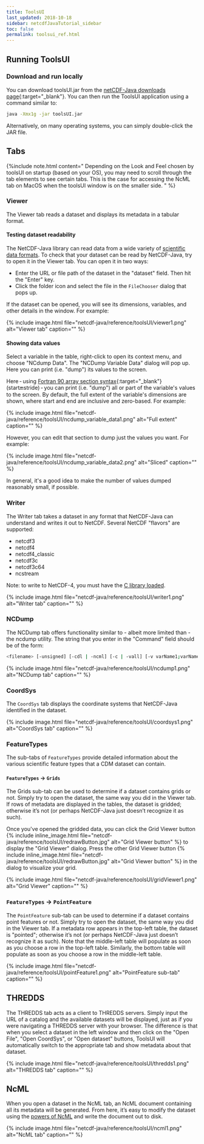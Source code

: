 ```yaml
---
title: ToolsUI
last_updated: 2018-10-18
sidebar: netcdfJavaTutorial_sidebar
toc: false
permalink: toolsui_ref.html
---
```


## Running ToolsUI

### Download and run locally

You can download toolsUI.jar from the [netCDF-Java downloads page](https://www.unidata.ucar.edu/downloads/netcdf-java/){:target="_blank"}.
You can then run the ToolsUI application using a command similar to:

~~~bash
java -Xmx1g -jar toolsUI.jar
~~~

Alternatively, on many operating systems, you can simply double-click the JAR file.

## Tabs

{%include note.html content="
Depending on the Look and Feel chosen by toolsUI on startup (based on your OS), you may need to scroll through the tab elements to see certain tabs.
This is the case for accessing the NcML tab on MacOS when the toolsUI window is on the smaller side.
" %}

### Viewer

The Viewer tab reads a dataset and displays its metadata in a tabular format.

#### Testing dataset readability

The NetCDF-Java library can read data from a wide variety of [scientific data formats](file_types.html). To check that your dataset can be read by NetCDF-Java, try to open it in the Viewer tab. You can open it in two ways:

* Enter the URL or file path of the dataset in the \"dataset\" field.
  Then hit the \"Enter\" key.
* Click the folder icon and select the file in the `FileChooser` dialog that pops up.

If the dataset can be opened, you will see its dimensions, variables, and other details in the window.
For example:

{% include image.html file="netcdf-java/reference/toolsUI/viewer1.png" alt="Viewer tab" caption="" %}

#### Showing data values

Select a variable in the table, right-click to open its context menu, and choose \"NCdump Data\".
The \"NCDump Variable Data\" dialog will pop up.
Here you can print (i.e. \"dump\") its values to the screen.

Here - using [Fortran 90 array section syntax](http://www.adt.unipd.it/corsi/Bianco/www.pcc.qub.ac.uk/tec/courses/f90/stu-notes/F90_notesMIF_5.html#HEADING41){:target="_blank"} (start:end:stride) - you can print (i.e. \"dump\") all or part of the variable\'s values to the screen.
By default, the full extent of the variable\'s dimensions are shown, where start and end are inclusive and zero-based.
For example:

{% include image.html file="netcdf-java/reference/toolsUI/ncdump_variable_data1.png" alt="Full extent" caption="" %}

However, you can edit that section to dump just the values you want.
For example:

{% include image.html file="netcdf-java/reference/toolsUI/ncdump_variable_data2.png" alt="Sliced" caption="" %}

In general, it\'s a good idea to make the number of values dumped reasonably small, if possible.

### Writer

The Writer tab takes a dataset in any format that NetCDF-Java can understand and writes it out to NetCDF. Several NetCDF \"flavors\" are supported:

* netcdf3
* netcdf4
* netcdf4_classic
* netcdf3c
* netcdf3c64
* ncstream

Note: to write to NetCDF-4, you must have the [C library loaded](netcdf4_c_library.html).

{% include image.html file="netcdf-java/reference/toolsUI/writer1.png" alt="Writer tab" caption="" %}

### NCDump

The NCDump tab offers functionality similar to - ​albeit more limited than - ​the ncdump utility.
The string that you enter in the \"Command\" field should be of the form:

~~~bash
<filename> [-unsigned] [-cdl | -ncml] [-c | -vall] [-v varName1;varName2;..] [-v varName(0:1,:,12)]
~~~

{% include image.html file="netcdf-java/reference/toolsUI/ncdump1.png" alt="NCDump tab" caption="" %}

### CoordSys

The `CoordSys` tab displays the coordinate systems that NetCDF-Java identified in the dataset.


{% include image.html file="netcdf-java/reference/toolsUI/coordsys1.png" alt="CoordSys tab" caption="" %}

### FeatureTypes

The sub-tabs of `FeatureTypes` provide detailed information about the various scientific feature types that a CDM dataset can contain.

#### `FeatureTypes`  &rarr; `Grids`

The Grids sub-tab can be used to determine if a dataset contains grids or not.
Simply try to open the dataset, the same way you did in the Viewer tab.
If rows of metadata are displayed in the tables, the dataset is gridded; otherwise it’s not (or perhaps NetCDF-Java just doesn’t recognize it as such).

Once you\'ve opened the gridded data, you can click the Grid Viewer button {% include inline_image.html file="netcdf-java/reference/toolsUI/redrawButton.jpg" alt="Grid Viewer button" %} to display the \"Grid Viewer\" dialog.
Press the other Grid Viewer button {% include inline_image.html file="netcdf-java/reference/toolsUI/redrawButton.jpg" alt="Grid Viewer button" %} in the dialog to visualize your grid.

{% include image.html file="netcdf-java/reference/toolsUI/gridViewer1.png" alt="Grid Viewer" caption="" %}

### `FeatureTypes` &rarr; `PointFeature`

The `PointFeature` sub-tab can be used to determine if a dataset contains point features or not.
Simply try to open the dataset, the same way you did in the Viewer tab.
If a metadata row appears in the top-left table, the dataset is \"pointed\"; otherwise it’s not (or perhaps NetCDF-Java just doesn’t recognize it as such).
Note that the middle-left table will populate as soon as you choose a row in the top-left table.
Similarly, the bottom table will populate as soon as you choose a row in the middle-left table.

{% include image.html file="netcdf-java/reference/toolsUI/pointFeature1.png" alt="PointFeature sub-tab" caption="" %}

## THREDDS

The THREDDS tab acts as a client to THREDDS servers.
Simply input the URL of a catalog and the available datasets will be displayed, just as if you were navigating a THREDDS server with your browser.
The difference is that when you select a dataset in the left window and then click on the \"Open File\", \"Open CoordSys\", or \"Open dataset\" buttons, ToolsUI will automatically switch to the appropriate tab and show metadata about that dataset.

{% include image.html file="netcdf-java/reference/toolsUI/thredds1.png" alt="THREDDS tab" caption="" %}

## NcML

When you open a dataset in the NcML tab, an NcML document containing all its metadata will be generated.
From here, it’s easy to modify the dataset using the [powers of NcML](basic_ncml_tutorial.html) and write the document out to disk.

{% include image.html file="netcdf-java/reference/toolsUI/ncml1.png" alt="NcML tab" caption="" %}